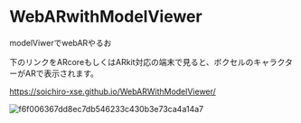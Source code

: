 # WebARwithModelViewer
modelViwerでwebARやるお

下のリンクをARcoreもしくはARkit対応の端末で見ると、ボクセルのキャラクターがARで表示されます。

https://soichiro-xse.github.io/WebARWithModelViewer/

![f6f006367dd8ec7db546233c430b3e73ca4a14a7](https://user-images.githubusercontent.com/49627411/113655076-213fe200-96d4-11eb-9d01-5d86024a6453.png)

